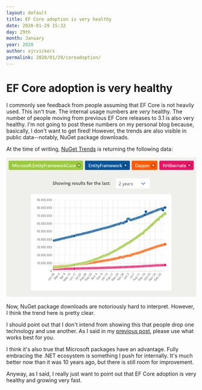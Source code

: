 ```yaml
---
layout: default
title: EF Core adoption is very healthy
date: 2020-01-29 15:32
day: 29th
month: January
year: 2020
author: ajcvickers
permalink: 2020/01/29/coreadoption/
---
```


# EF Core adoption is very healthy

I commonly see feedback from people assuming that EF Core is not heavily used. This isn't true. The internal usage numbers are <em>very</em> healthy. The number of people moving from previous EF Core releases to 3.1 is also very healthy. I'm not going to post these numbers on my personal blog because, basically, I don't want to get fired! However, the trends are also visible in public data--notably, NuGet package downloads.

At the time of writing, <a href="https://nugettrends.com/packages?months=24&ids=Microsoft.EntityFrameworkCore&ids=EntityFramework&ids=Dapper&ids=NHibernate">NuGet Trends</a> is returning the following data:

<div class=big-image>
<a href="https://nugettrends.com/packages?months=24&ids=Microsoft.EntityFrameworkCore&ids=EntityFramework&ids=Dapper&ids=NHibernate"><img src="/assets/trends.png" alt="NuGet Trends" width=max /></a>
</div>

Now, NuGet package downloads are notoriously hard to interpret. However, I think the trend here is pretty clear.

I should point out that I don't intend from showing this that people drop one technology and use another. As I said in my <a href="/2020/01/29/coreor6/">previous post</a>, please use what works best for you.

I think it's also true that Microsoft packages have an advantage. Fully embracing the .NET ecosystem is something I push for internally. It's much better now than it was 10 years ago, but there is still room for improvement.

Anyway, as I said, I really just want to point out that EF Core adoption is very healthy and growing very fast.

